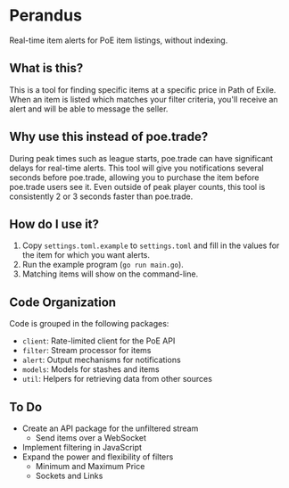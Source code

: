# Perandus

Real-time item alerts for PoE item listings, without indexing.

## What is this?

This is a tool for finding specific items at a specific price in Path of Exile.
When an item is listed which matches your filter criteria, you'll receive an
alert and will be able to message the seller.

## Why use this instead of poe.trade?

During peak times such as league starts, poe.trade can have significant delays
for real-time alerts. This tool will give you notifications several seconds
before poe.trade, allowing you to purchase the item before poe.trade users see
it. Even outside of peak player counts, this tool is consistently 2 or 3
seconds faster than poe.trade.

## How do I use it?

1. Copy `settings.toml.example` to `settings.toml` and fill in the values for
   the item for which you want alerts.
2. Run the example program (`go run main.go`).
3. Matching items will show on the command-line.

## Code Organization

Code is grouped in the following packages:

* `client`: Rate-limited client for the PoE API
* `filter`: Stream processor for items
* `alert`: Output mechanisms for notifications
* `models`: Models for stashes and items
* `util`: Helpers for retrieving data from other sources

## To Do

* Create an API package for the unfiltered stream
  * Send items over a WebSocket
* Implement filtering in JavaScript
* Expand the power and flexibility of filters
  * Minimum and Maximum Price
  * Sockets and Links
